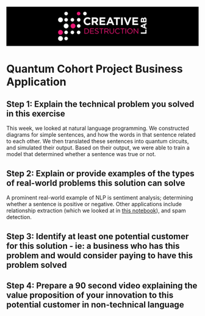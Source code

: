 ![CDL 2021 Cohort Project](../figures/CDL_logo.jpg)
# Quantum Cohort Project Business Application

## Step 1: Explain the technical problem you solved in this exercise

This week, we looked at natural language programming.
We constructed diagrams for simple sentences, and how the words in that sentence related to each other.
We then translated these sentences into quantum circuits, and simulated their output.
Based on their output, we were able to train a model that determined whether a sentence was true or not.

## Step 2: Explain or provide examples of the types of real-world problems this solution can solve

A prominent real-world example of NLP is sentiment analysis; determining whether a sentence is positive or negative.
Other applications include relationship extraction (which we looked at in [this notebook](./notebooks/3_qnlp-experiment.ipynb)), and spam detection.

## Step 3: Identify at least one potential customer for this solution - ie: a business who has this problem and would consider paying to have this problem solved


## Step 4: Prepare a 90 second video explaining the value proposition of your innovation to this potential customer in non-technical language

